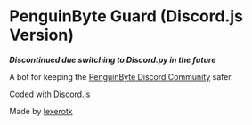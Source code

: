 # PenguinByte Guard (Discord.js Version)

***Discontinued due switching to Discord.py in the future***

A bot for keeping the [PenguinByte Discord Community](https://discord.gg/V4JQtnQksw) safer.

Coded with [Discord.js](https://discord.js.org/)

Made by [lexerotk](https://lexerotk.github.io/)
